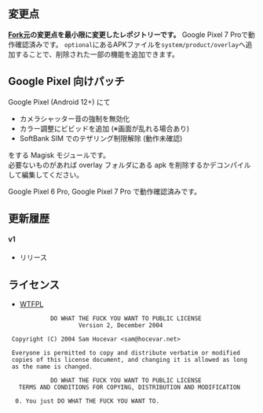 ## 変更点
**[Fork元](https://github.com/AndroPlus-org/magisk-module-pixel6)の変更点を最小限に変更したレポジトリーです。**
Google Pixel 7 Proで動作確認済みです。
`optional`にあるAPKファイルを`system/product/overlay`へ追加することで、削除された一部の機能を追加できます。

## Google Pixel 向けパッチ

Google Pixel (Android 12+) にて

* カメラシャッター音の強制を無効化
* カラー調整にビビッドを追加 (※画面が乱れる場合あり)
* SoftBank SIM でのテザリング制限解除 (動作未確認)

をする Magisk モジュールです。  
必要ないものがあれば overlay フォルダにある apk を削除するかデコンパイルして編集してください。

Google Pixel 6 Pro, Google Pixel 7 Pro で動作確認済みです。

## 更新履歴

#### v1
* リリース

## ライセンス

- [WTFPL](http://www.wtfpl.net/)

```
            DO WHAT THE FUCK YOU WANT TO PUBLIC LICENSE
                    Version 2, December 2004

 Copyright (C) 2004 Sam Hocevar <sam@hocevar.net>

 Everyone is permitted to copy and distribute verbatim or modified
 copies of this license document, and changing it is allowed as long
 as the name is changed.

            DO WHAT THE FUCK YOU WANT TO PUBLIC LICENSE
   TERMS AND CONDITIONS FOR COPYING, DISTRIBUTION AND MODIFICATION

  0. You just DO WHAT THE FUCK YOU WANT TO.
```
